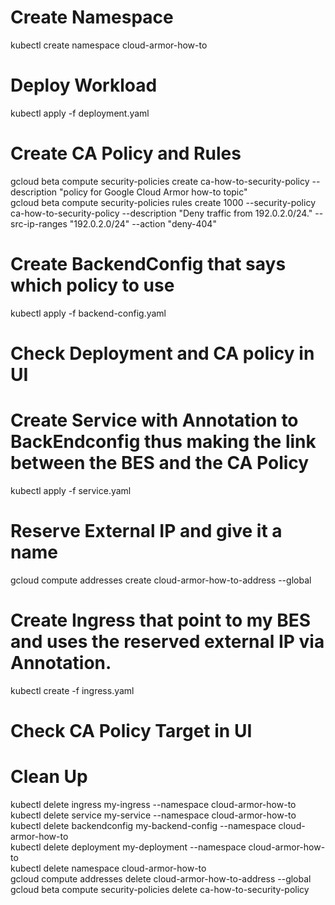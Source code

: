 # Create Namespace
kubectl create namespace cloud-armor-how-to
#
# Deploy Workload
kubectl apply -f deployment.yaml
#
# Create CA Policy and Rules
gcloud beta compute security-policies create ca-how-to-security-policy --description "policy for Google Cloud Armor how-to topic"<br>
gcloud beta compute security-policies rules create 1000 --security-policy ca-how-to-security-policy --description "Deny traffic from 192.0.2.0/24." --src-ip-ranges "192.0.2.0/24" --action "deny-404"
#
# Create BackendConfig that says which policy to use
kubectl apply -f backend-config.yaml
#
# Check Deployment and CA policy in UI
#
# Create Service with Annotation to BackEndconfig thus making the link between the BES and the CA Policy
kubectl apply -f service.yaml
#
# Reserve External IP and give it a name
gcloud compute addresses create cloud-armor-how-to-address --global
#
# Create Ingress that point to my BES and uses the reserved external IP via Annotation.
kubectl create -f ingress.yaml
#
# Check CA Policy Target in UI
#
# Clean Up
kubectl delete ingress my-ingress --namespace cloud-armor-how-to<br>
kubectl delete service my-service --namespace cloud-armor-how-to<br>
kubectl delete backendconfig my-backend-config --namespace cloud-armor-how-to<br>
kubectl delete deployment my-deployment --namespace cloud-armor-how-to<br>
kubectl delete namespace cloud-armor-how-to<br>
gcloud compute addresses delete cloud-armor-how-to-address --global<br>
gcloud beta compute security-policies delete ca-how-to-security-policy
